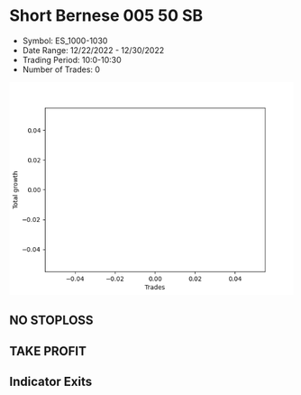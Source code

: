 # Short Bernese 005 50 SB 
- Symbol: ES_1000-1030
- Date Range: 12/22/2022 - 12/30/2022
- Trading Period: 10:0-10:30
- Number of Trades: 0

![Plot](ShortBernese00550SBES_1000-1030.png)
## NO STOPLOSS














## TAKE PROFIT











## Indicator Exits

